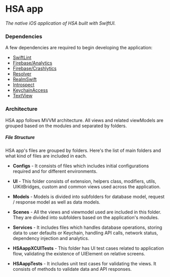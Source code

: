 # HSA app

_The native iOS application of HSA built with SwiftUI._

### Dependencies

A few dependencies are required to begin developing the application:

- [SwiftLint](https://github.com/realm/SwiftLint#installation) 
- [Firebase/Analytics](https://github.com/firebase/firebase-ios-sdk/tree/master/FirebaseAnalyticsSwift#installation) 
- [Firebase/Crashlytics](https://github.com/firebase/firebase-ios-sdk/tree/master/Crashlytics#installation) 
- [Resolver](https://github.com/hmlongco/Resolver#installation) 
- [RealmSwift](https://github.com/realm/realm-swift#installation) 
- [Introspect](https://github.com/siteline/SwiftUI-Introspect#installation) 
- [KeychainAccess](https://github.com/kishikawakatsumi/KeychainAccess#installation) 
- [TextView](https://github.com/kenmueller/TextView#installation) 

### Architecture

HSA app follows MVVM architecture. All views and related viewModels are grouped based on the modules and separated by folders.

##### File Structure

HSA app's files are grouped by folders. Here's the list of main folders and what kind of files are included in each.

- **Configs** - It consists of files which includes initial configurations required and for different environments.

- **UI** - This folder consists of extension, helpers class, modifiers, utils, UIKitBridges, custom and common views used across the application.

- **Models** - Models is divided into subfolders for database model, request / response model as well as data models.

- **Scenes** - All the views and viewmodel used are included in this folder. They are divided into subfolders based on the application's modules.

- **Services** - It includes files which handles database operations, storing data to user defaults or Keychain, handling API calls, network status, dependency injection and analytics.

- **HSAappXCUITests** - This folder has UI test cases related to application flow, validating the existence of UIElement on relative screens. 

- **HSAappTests** - It includes unit test cases for validating the views. It consists of methods to validate data and API responses. 
